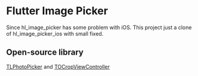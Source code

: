 # Flutter Image Picker
Since hl_image_picker has some problem with iOS. This project just a clone of hl_image_picker_ios with small fixed.

## Open-source library

[TLPhotoPicker](https://github.com/tilltue/TLPhotoPicker) and [TOCropViewController](https://github.com/TimOliver/TOCropViewController)
